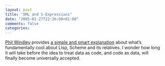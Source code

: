 ```yaml
---
layout: post
title: "XML and S-Expressions"
date: "2005-01-27T22:36:00+01:00"
comments: false
categories: 
---
```


<p><a href="http://www.windley.com/archives/2005/01/xml_and_scheme.shtml">Phil Windley</a> provides <a href="http://classes.eclab.byu.edu/330/wiki/index.cgi?XMLandScheme">a simple and smart explanation</a> about what&#8217;s fundamentally cool about Lisp, Scheme and its relatives. I wonder how long it will take before the idea to treat data as code, and code as data, will finally become universally accepted.</p>



